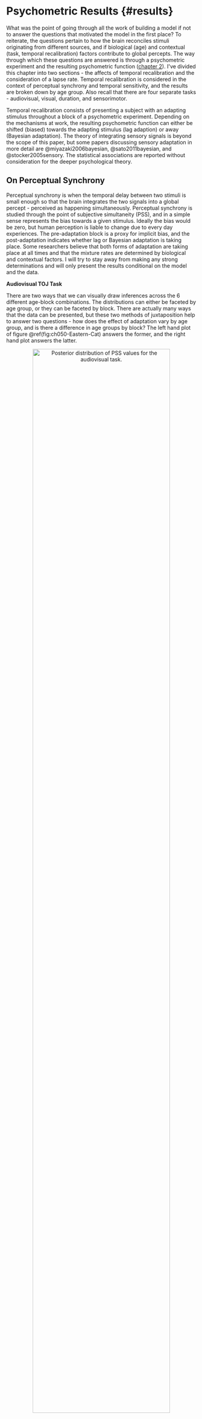 

# Psychometric Results {#results}

What was the point of going through all the work of building a model if not to answer the questions that motivated the model in the first place? To reiterate, the questions pertain to how the brain reconciles stimuli originating from different sources, and if biological (age) and contextual (task, temporal recalibration) factors contribute to global percepts. The way through which these questions are answered is through a psychometric experiment and the resulting psychometric function ([chapter 2](#motivating-data)). I've divided this chapter into two sections - the affects of temporal recalibration and the consideration of a lapse rate. Temporal recalibration is considered in the context of perceptual synchrony and temporal sensitivity, and the results are broken down by age group. Also recall that there are four separate tasks - audiovisual, visual, duration, and sensorimotor.

Temporal recalibration consists of presenting a subject with an adapting stimulus throughout a block of a psychometric experiment. Depending on the mechanisms at work, the resulting psychometric function can either be shifted (biased) towards the adapting stimulus (lag adaption) or away (Bayesian adaptation). The theory of integrating sensory signals is beyond the scope of this paper, but some papers discussing sensory adaptation in more detail are @miyazaki2006bayesian, @sato2011bayesian, and @stocker2005sensory. The statistical associations are reported without consideration for the deeper psychological theory.

## On Perceptual Synchrony

Perceptual synchrony is when the temporal delay between two stimuli is small enough so that the brain integrates the two signals into a global percept - perceived as happening simultaneously. Perceptual synchrony is studied through the point of subjective simultaneity (PSS), and in a simple sense represents the bias towards a given stimulus. Ideally the bias would be zero, but human perception is liable to change due to every day experiences. The pre-adaptation block is a proxy for implicit bias, and the post-adaptation indicates whether lag or Bayesian adaptation is taking place. Some researchers believe that both forms of adaptation are taking place at all times and that the mixture rates are determined by biological and contextual factors. I will try to stay away from making any strong determinations and will only present the results conditional on the model and the data.

**Audiovisual TOJ Task**

There are two ways that we can visually draw inferences across the 6 different age-block combinations. The distributions can either be faceted by age group, or they can be faceted by block. There are actually many ways that the data can be presented, but these two methods of juxtaposition help to answer two questions - how does the effect of adaptation vary by age group, and is there a difference in age groups by block? The left hand plot of figure \@ref(fig:ch050-Eastern-Cat) answers the former, and the right hand plot answers the latter.

<div class="figure" style="text-align: center">
<img src="050-results_files/figure-html/ch050-Eastern-Cat-1.png" alt="Posterior distribution of PSS values for the audiovisual task." width="85%" />
<p class="caption">(\#fig:ch050-Eastern-Cat)Posterior distribution of PSS values for the audiovisual task.</p>
</div>

Across all age groups, temporal recalibration results in a negative shift towards zero in the PSS (as shown by the left hand plot), but there is no significant difference in the PSS between age groups (right hand plot). A very convenient consequence of using MCMC is that the samples from the posterior can be recombined in many ways to describe new phenomena. The PSS values can even be pooled across age groups so that the marginal affect of recalibration may be considered (left hand plot of figure \@ref(fig:ch050-Beta-Lonesome)).

<div class="figure" style="text-align: center">
<img src="050-results_files/figure-html/ch050-Beta-Lonesome-1.png" alt="Posterior distribution of PSS values for the audiovisual task. Left: Marginal over age group. Right: Marginal over block." width="85%" />
<p class="caption">(\#fig:ch050-Beta-Lonesome)Posterior distribution of PSS values for the audiovisual task. Left: Marginal over age group. Right: Marginal over block.</p>
</div>



Now with the marginal of age group, the distribution of differences between pre- and post-adaptation blocks can be calculated. I could report a simple credible interval, but it almost seems disingenuous given that the entire distribution is available. I could report that the $90\%$ highest posterior density interval (HPDI) of the difference is  $(-0.036, 0.003)$, but consider the following figure instead.


<div class="figure" style="text-align: center">
<img src="050-results_files/figure-html/ch050-Omega-Permanent-1.png" alt="Distribution of differences for pre- and post-adaptation PSS values with 90\% HPDI." width="85%" />
<p class="caption">(\#fig:ch050-Omega-Permanent)Distribution of differences for pre- and post-adaptation PSS values with 90\% HPDI.</p>
</div>


Figure \@ref(fig:ch050-Omega-Permanent) shows the distribution of differences with the $90\%$ HPDI region shaded. From this figure, one might conclude that the effect of recalibration, while small, is still noticeable for the audiovisual task. While this could be done for every task in the rest of this chapter, I do not think it is worth repeating as I am not trying to prove anything about the psychometric experiment itself (that is for a later paper). The point of this demonstration is simply that it can be done (and easily), and how to summarize the data both visually and quantitatively.

**Visual TOJ Task**

<div class="figure" style="text-align: center">
<img src="050-results_files/figure-html/ch050-Gruesome-Waffle-1.png" alt="Posterior distribution of PSS values for the visual task." width="85%" />
<p class="caption">(\#fig:ch050-Gruesome-Waffle)Posterior distribution of PSS values for the visual task.</p>
</div>


Here there is no clear determination if recalibration has an effect on perceptual synchrony, as it is only the middle age group that shows a shift in bias. Even more, there is a lot of overlap between age group. Looking at the marginal distributions (figure \@ref(fig:ch050-Cold-Gamma)), there may be a difference between the younger and older age groups, and the middle age and older age groups. 


<div class="figure" style="text-align: center">
<img src="050-results_files/figure-html/ch050-Cold-Gamma-1.png" alt="The difference between the older age group and the two others is noticeable, but not likely significant." width="85%" />
<p class="caption">(\#fig:ch050-Cold-Gamma)The difference between the older age group and the two others is noticeable, but not likely significant.</p>
</div>


These plots are useful for quickly being able to determine if there is a difference in factors. If there is a suspected difference, then the distribution can be calculated from the posterior samples as needed. I suspect that there may be a difference between the older age group and the other two, so I calculated the differences, and summarize them with the histogram in figure \@ref(fig:ch050-Rapid-Postal).

<div class="figure" style="text-align: center">
<img src="050-results_files/figure-html/ch050-Rapid-Postal-1.png" alt="The bulk of the distribution is above zero, but there is still a chance that there is no difference in the distribution of PSS values between the age groups during the visual TOJ experiment." width="85%" />
<p class="caption">(\#fig:ch050-Rapid-Postal)The bulk of the distribution is above zero, but there is still a chance that there is no difference in the distribution of PSS values between the age groups during the visual TOJ experiment.</p>
</div>


The bulk of the distribution is above zero, but there is still a chance that there is no difference in the distribution of PSS values between the age groups during the visual TOJ experiment.


**Duration TOJ Task**

<div class="figure" style="text-align: center">
<img src="050-results_files/figure-html/ch050-Stormy-Frostbite-1.png" alt="Posterior distribution of PSS values for the duration task." width="85%" />
<p class="caption">(\#fig:ch050-Stormy-Frostbite)Posterior distribution of PSS values for the duration task.</p>
</div>


The duration TOJ task is very interesting because 1) recalibration had a visually significant effect across all age groups, and 2) there is virtually no difference between the age groups. I could plot the marginal distribution, but it wouldn't likely give any more insight. What I might ask is what is it about the duration task that lets temporal recalibration have such a significant effect? Is human perception of time duration more malleable than our perception to other sensory signals?

**Sensorimotor TOJ Task**

<div class="figure" style="text-align: center">
<img src="050-results_files/figure-html/ch050-Homeless-Anaconda-1.png" alt="Posterior distribution of PSS values for the sensorimotor task." width="85%" />
<p class="caption">(\#fig:ch050-Homeless-Anaconda)Posterior distribution of PSS values for the sensorimotor task.</p>
</div>


There are no differences between age groups or blocks when it comes to perceptual synchrony in the sensorimotor task.

## On Temporal Sensitivity

Temporal sensitivity is the ability to successfully integrate signals arising from the same event, or segregate signals from different events. When the stimulus onset asynchrony increases, the ability to bind the signals into a single percept is reduced until they are perceived as distinct events with a temporal order. Those that are more readily able to determine temporal order have a higher temporal sensitivity, and it is measured through the slope of a psychometric function - specifically the quantity known as the just noticeable difference.

**Audiovisual TOJ Task**

<div class="figure" style="text-align: center">
<img src="050-results_files/figure-html/ch050-Timely-Toupee-1.png" alt="Posterior distribution of JND values for the audiovisual task." width="85%" />
<p class="caption">(\#fig:ch050-Timely-Toupee)Posterior distribution of JND values for the audiovisual task.</p>
</div>

All age groups experienced an increase in temporal sensitivity, but the effect is largest in the older age group which also had the largest pre-adaptation JND estimates. There also appears to be some distinction between the older age group and the younger ones in the pre-adaptation block, but recalibration closes the gap.

**Visual TOJ Task**

<div class="figure" style="text-align: center">
<img src="050-results_files/figure-html/ch050-Mercury-Rainbow-1.png" alt="Posterior distribution of JND values for the visual task." width="85%" />
<p class="caption">(\#fig:ch050-Mercury-Rainbow)Posterior distribution of JND values for the visual task.</p>
</div>

The story for the visual TOJ task is similar to the audiovisual one - each age group experience heightened temporal sensitivity after recalibration, with the two older age groups receiving more benefit than the younger age group. It's also worth noting that the younger age groups have higher baseline temporal sensitivity, so there may not be as much room for improvement.

**Duration TOJ Task**

<div class="figure" style="text-align: center">
<img src="050-results_files/figure-html/ch050-Aimless-Planet-1.png" alt="Posterior distribution of JND values for the duration task." width="85%" />
<p class="caption">(\#fig:ch050-Aimless-Planet)Posterior distribution of JND values for the duration task.</p>
</div>

This time the effects of recalibration are not so strong, and just like for the PSS, there is no significant difference between age groups in the duration task.

**Sensorimotor TOJ Task**

<div class="figure" style="text-align: center">
<img src="050-results_files/figure-html/ch050-Tombstone-Cold-1.png" alt="Posterior distribution of JND values for the sensorimotor task." width="85%" />
<p class="caption">(\#fig:ch050-Tombstone-Cold)Posterior distribution of JND values for the sensorimotor task.</p>
</div>

Finally in the sensorimotor task there are mixed results. Temporal recalibration increased the temporal sensitivity in the younger age group, reduced it in the middle age group, and had no effect on the older age group. Clearly the biological factors at play are complex, and the data here is a relatively thin slice of the population. More data and a better calibrated experiment may give better insights into the effects of temporal recalibration.

## Lapse Rate across Age Groups


<div class="figure" style="text-align: center">
<img src="050-results_files/figure-html/ch050-Waffle-Hollow-1.png" alt="Process model of the result of a psychometric experiment with the assumption that lapses occur at random and at a fixed rate, and that the subject guesses randomly in the event of a lapse." width="85%" />
<p class="caption">(\#fig:ch050-Waffle-Hollow)Process model of the result of a psychometric experiment with the assumption that lapses occur at random and at a fixed rate, and that the subject guesses randomly in the event of a lapse.</p>
</div>

In the above figure, the outcome of one experiment can be represented as a directed acyclic graph (DAG) where at the start of the experiment, the subject either experiences a lapse in judgment with probability $\gamma$ or they do not experience a lapse in judgment. If there is no lapse, then they will give a positive response with probability $F(x)$. If there is a lapse in judgment, then it is assumed that they will respond randomly - e.g. a fifty-fifty chance of a positive response. In this model of an experiment, the probability of a positive response is the sum of the two paths.


\begin{align*}
\mathrm{P}(\textrm{positive}) &= 
  \mathrm{P}(\textrm{lapse}) \cdot \mathrm{P}(\textrm{positive} | \textrm{lapse}) \\
  &\quad + \mathrm{P}(\textrm{no lapse}) \cdot \mathrm{P}(\textrm{positive} | \textrm{no lapse}) \\
  &= \frac{1}{2} \gamma + (1 - \gamma) \cdot F(x)
\end{align*}


If we then let $\gamma = 2\lambda$ then the probability of a positive response becomes

$$
\mathrm{P}(\textrm{positive}) = \lambda + (1 - 2\lambda) \cdot F(x)
$$

This is the lapse model described in \@ref(eq:Psi)! But now there is a little bit more insight into what the parameter $\lambda$ is. If $\gamma$ is the true lapse rate, then $\lambda$ is half the lapse rate. This may sound strange at first, but remember that equation \@ref(eq:Psi) was motivated as a lower and upper bound to the psychometric function, and where the bounds are constrained by the same amount. Here the motivation is from a process model, yet the two lines of reasoning arrive at the same model. 

Figure \@ref(fig:ch050-Magenta-Finger) shows the distribution of lapse rates for each age group across the four separate tasks. There is no visual trend in the ranks of lapse rates, meaning that no single age group definitively experiences a lower lapse rate than the others, though the middle age group comes close to being the winner and the older age group is more likely to be trailing behind. The distribution of lapse rates does reveal something about the tasks themselves.

<div class="figure" style="text-align: center">
<img src="050-results_files/figure-html/ch050-Magenta-Finger-1.png" alt="Lapse rates for the different age groups across the four separate tasks. Visually there is no clear trend in lapses by age group, but the concentration of the distributions give insight into the perceived difficulty of a task where more diffuse distributions may indiciate more difficult tasks." width="85%" />
<p class="caption">(\#fig:ch050-Magenta-Finger)Lapse rates for the different age groups across the four separate tasks. Visually there is no clear trend in lapses by age group, but the concentration of the distributions give insight into the perceived difficulty of a task where more diffuse distributions may indiciate more difficult tasks.</p>
</div>

I used the audiovisual data in the first few iterations of building a model and there were no immediate issues, but when I tested the model on the visual data it had trouble expressing the variability at outer SOA values. I noted that one subject had a near perfect response set, and many others had equally impressive performance. The model without a lapse rate was being torn between a very steep slope near the PSS and random variability near the outer SOAs. The remedy was to include a lapse rate (motivated by domain expertise) which allowed for that one extra degree of freedom necessary to reconcile the opposing forces.

Why did the visual data behave this way when the audiovisual data had no issue? That gets deep into the theory of how our brains integrate signals arising from different modalities. Detecting the temporal order of two visual stimuli may be an easier mental task than that of heterogeneous signals. Then consider audiovisual versus duration or sensorimotor. Visual-speech synthesis is a much more common task throughout the day than visual-tactile (sensorimotor), and so perhaps we are better adjusted to such a task as audiovisual. The latent measure of relative performance or task difficulty might be picked up through the lapse rate.

To test this idea, the TOJ experiment could be repeated, and then ask the subject afterwards how they would rate the difficulty of each task. For now, a post-hoc test can be done by comparing the mean and spread of the lapse rates to a _pseuedo difficulty_ measure as defined by the mean of the incorrect responses. A response is correct when the sign of the SOA value is concordant with the response, e.g. a positive SOA and the subject gives the "positive" response or a negative SOA and the subject gives the "negative" response. Looking at figure \@ref(fig:ch050-Magenta-Finger), I would subjectively rate the tasks from easiest to hardest based on ocular analysis as

1. Visual
2. Audiovisual
3. Duration
4. Sensorimotor

Again, this ranking is based on the mean (lower intrinsically meaning easier) and the spread (less diffuse implying more agreement of difficulty between age groups). The visual task has the tightest distribution of lapse rates, and the sensorimotor has the widest spread, so I can rank those first and last respectively. Audiovisual and duration are very similar in mean and spread, but the audiovisual has a bit more agreement between the young and middle age groups, so second and third go to audiovisual and duration. Table \@ref(tab:ch050-Orange-Tigerfish) shows the results arranged by increasing pseudo difficulty. As predicted, the visual task is squarely at the top and the sensorimotor is fully at the bottom. The only out of place group is the audiovisual task for the older age group, which is about equal to the older age group during the duration task. In fact, within tasks, the older age group always comes in last in terms of proportion of correct responses, while the young and middle age groups trade back and forth.

<table class="table" style="margin-left: auto; margin-right: auto;">
<caption>(\#tab:ch050-Orange-Tigerfish)Relative difficulty of the different tasks by age group. The difficulty is measured by the proportion of incorrect responses.</caption>
 <thead>
  <tr>
   <th style="text-align:left;"> Task </th>
   <th style="text-align:left;"> Age Group </th>
   <th style="text-align:right;"> Pseudo Difficulty </th>
  </tr>
 </thead>
<tbody>
  <tr>
   <td style="text-align:left;"> visual </td>
   <td style="text-align:left;"> Middle Age </td>
   <td style="text-align:right;"> 0.03 </td>
  </tr>
  <tr>
   <td style="text-align:left;"> visual </td>
   <td style="text-align:left;"> Young Adult </td>
   <td style="text-align:right;"> 0.03 </td>
  </tr>
  <tr>
   <td style="text-align:left;"> visual </td>
   <td style="text-align:left;"> Older Adult </td>
   <td style="text-align:right;"> 0.06 </td>
  </tr>
  <tr>
   <td style="text-align:left;"> audiovisual </td>
   <td style="text-align:left;"> Young Adult </td>
   <td style="text-align:right;"> 0.12 </td>
  </tr>
  <tr>
   <td style="text-align:left;"> audiovisual </td>
   <td style="text-align:left;"> Middle Age </td>
   <td style="text-align:right;"> 0.12 </td>
  </tr>
  <tr>
   <td style="text-align:left;"> duration </td>
   <td style="text-align:left;"> Middle Age </td>
   <td style="text-align:right;"> 0.14 </td>
  </tr>
  <tr>
   <td style="text-align:left;"> duration </td>
   <td style="text-align:left;"> Young Adult </td>
   <td style="text-align:right;"> 0.16 </td>
  </tr>
  <tr>
   <td style="text-align:left;"> duration </td>
   <td style="text-align:left;"> Older Adult </td>
   <td style="text-align:right;"> 0.17 </td>
  </tr>
  <tr>
   <td style="text-align:left;"> audiovisual </td>
   <td style="text-align:left;"> Older Adult </td>
   <td style="text-align:right;"> 0.17 </td>
  </tr>
  <tr>
   <td style="text-align:left;"> sensorimotor </td>
   <td style="text-align:left;"> Young Adult </td>
   <td style="text-align:right;"> 0.22 </td>
  </tr>
  <tr>
   <td style="text-align:left;"> sensorimotor </td>
   <td style="text-align:left;"> Middle Age </td>
   <td style="text-align:right;"> 0.24 </td>
  </tr>
  <tr>
   <td style="text-align:left;"> sensorimotor </td>
   <td style="text-align:left;"> Older Adult </td>
   <td style="text-align:right;"> 0.29 </td>
  </tr>
</tbody>
</table>

One way to remove the uncertainty of the lapse rate could be to have some trials with very large SOA values. The reasoning is that if the difficulty of a task (given an SOA value) is lowered, than an incorrect response is more likely to be due to a true lapse in judgment as opposed to a genuinely incorrect response. @wichmann2001b recommends at least one sample at $\pi \ge 0.95$ is necessary for reliable bootstrap confidence intervals, so the same reasoning can be applied when using Bayesian credible intervals. For a task such as visual TOJ, the $90\%$ level may occur at an SOA of $\approx 40$ms while for the audiovisual TOJ it may be $\approx 220$ms, so the sampling scheme for psychometric experiments must be tuned to the task. 

@wichmann2001a experimentally determined that the lapse rate for trained observers is between $0\%$ and $5\%$, and the data in this paper loosely agree with that conclusion. Any excess in lapse rate may be attributed to the perceived task difficulty and a sub-optimal sampling scheme. Since the visual TOJ task is relatively the easiest, the estimated lapse rates are more believable as true lapse rates, and fall closely within the $(0, 0.05)$ range.
